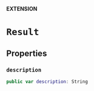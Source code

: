 **EXTENSION**

# `Result`

## Properties
### `description`

```swift
public var description: String
```
